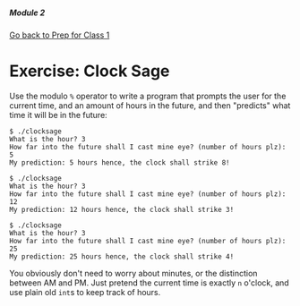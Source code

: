 ##### Module 2
[Go back to Prep for Class 1](../../class1-prep#the-modulo-operator-)
# Exercise: Clock Sage

Use the modulo `%` operator to write a program that prompts the user for the current time, and an amount of hours in the future, and then "predicts" what time it will be in the future:

```
$ ./clocksage
What is the hour? 3
How far into the future shall I cast mine eye? (number of hours plz): 5
My prediction: 5 hours hence, the clock shall strike 8!

$ ./clocksage
What is the hour? 3
How far into the future shall I cast mine eye? (number of hours plz): 12
My prediction: 12 hours hence, the clock shall strike 3!

$ ./clocksage
What is the hour? 3
How far into the future shall I cast mine eye? (number of hours plz): 25
My prediction: 25 hours hence, the clock shall strike 4!
```

You obviously don't need to worry about minutes, or the distinction between AM and PM. Just pretend the current time is exactly `n` o'clock, and use plain old `int`s to keep track of hours.
